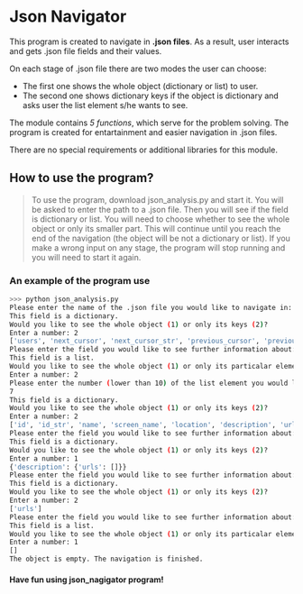 # Json Navigator

This program is created to navigate in __.json files__.
As a result, user interacts and gets .json file fields and their values.

On each stage of .json file there are two modes the user can choose:
- The first one shows the whole object (dictionary or list) to user.
- The second one shows dictionary keys if the object is dictionary and asks user the list element s/he wants to see.

The module contains *5 functions*, which serve for the problem solving.
The program is created for entartainment and easier navigation in .json files.

There are no special requirements or additional libraries for this module.

## How to use the program?

> To use the program, download json_analysis.py and start it. 
> You will be asked to enter the path to a .json file. Then you will see if the field is dictionary or list.
> You will need to choose whether to see the whole object or only its smaller part.
> This will continue until you reach the end of the navigation (the object will be not a dictionary or list).
> If you make a wrong input on any stage, the program will stop running and you will need to start it again.

### An example of the program use

```sh
>>> python json_analysis.py
Please enter the name of the .json file you would like to navigate in: frienfs_list_Obama.json
This field is a dictionary.
Would you like to see the whole object (1) or only its keys (2)?
Enter a number: 2
['users', 'next_cursor', 'next_cursor_str', 'previous_cursor', 'previous_cursor_str', 'total_count']
Please enter the field you would like to see further information about: users
This field is a list.
Would you like to see the whole object (1) or only its particalar element by number (2)?
Enter a number: 2
Please enter the number (lower than 10) of the list element you would like to see:
7
This field is a dictionary.
Would you like to see the whole object (1) or only its keys (2)?
Enter a number: 2
['id', 'id_str', 'name', 'screen_name', 'location', 'description', 'url', 'entities', 'protected', 'followers_count', 'friends_count', 'listed_count', 'created_at', 'favourites_count', 'utc_offset', 'time_zone', 'geo_enabled', 'verified', 'statuses_count', 'lang', 'status', 'contributors_enabled', 'is_translator', 'is_translation_enabled', 'profile_background_color', 'profile_background_image_url', 'profile_background_image_url_https', 'profile_background_tile', 'profile_image_url', 'profile_image_url_https', 'profile_link_color', 'profile_sidebar_border_color', 'profile_sidebar_fill_color', 'profile_text_color', 'profile_use_background_image', 'has_extended_profile', 'default_profile', 'default_profile_image', 'following', 'live_following', 'follow_request_sent', 'notifications', 'muting', 'blocking', 'blocked_by', 'translator_type']
Please enter the field you would like to see further information about: entities
This field is a dictionary.
Would you like to see the whole object (1) or only its keys (2)?
Enter a number: 1
{'description': {'urls': []}}
Please enter the field you would like to see further information about: description
This field is a dictionary.
Would you like to see the whole object (1) or only its keys (2)?
Enter a number: 2
['urls']
Please enter the field you would like to see further information about: urls
This field is a list.
Would you like to see the whole object (1) or only its particalar element by number (2)?
Enter a number: 1
[]
The object is empty. The navigation is finished.
```

#### Have fun using json_nagigator program!